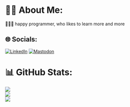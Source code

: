 # 🚶‍♂️ About Me:
🔭🌱🌌 happy programmer, who likes to learn more and more


## 🌐 Socials:
[![LinkedIn](https://img.shields.io/badge/LinkedIn-%230077B5.svg?logo=linkedin&logoColor=white)](https://www.linkedin.com/in/soheil-rasouli-247695175/) [![Mastodon](https://img.shields.io/badge/-MASTODON-%232B90D9?style=for-the-badge&logo=mastodon&logoColor=white)](https://mastodon.social/@soheilR) 
# 📊 GitHub Stats:
![](https://github-readme-stats.vercel.app/api?username=Soheil-Rasouli&theme=slateorange&hide_border=true&include_all_commits=false&count_private=false)<br/>
![](https://github-readme-streak-stats.herokuapp.com/?user=Soheil-Rasouli&theme=slateorange&hide_border=true)<br/>
![](https://github-readme-stats.vercel.app/api/top-langs/?username=Soheil-Rasouli&theme=slateorange&hide_border=true&include_all_commits=false&count_private=false&layout=compact)

<!-- Proudly created with GPRM ( https://gprm.itsvg.in ) -->

